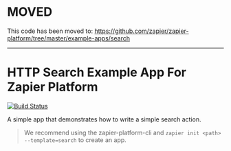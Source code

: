 # MOVED

This code has been moved to: https://github.com/zapier/zapier-platform/tree/master/example-apps/search

---

# HTTP Search Example App For Zapier Platform

[![Build Status](https://travis-ci.org/zapier/zapier-platform-example-app-search.svg?branch=master)](https://travis-ci.org/zapier/zapier-platform-example-app-search)

A simple app that demonstrates how to write a simple search action.

> We recommend using the zapier-platform-cli and `zapier init <path> --template=search` to create an app.

